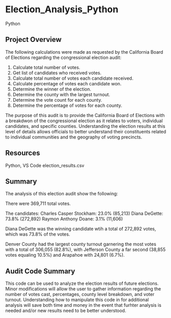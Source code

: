 # Election_Analysis_Python
Python
## Project Overview 
The following calculations were made as requested by the California Board of Elections regarding the congressional election audit:

1. Calculate total number of votes. 
2. Get list of candidates who received votes. 
3. Calculate total number of votes each candidate received. 
4. Calculate percentage of votes each candidate won. 
5. Determine the winner of the election. 
6. Determine the county with the largest turnout.
7. Determine the vote count for each county. 
8. Determine the percentage of votes for each county.

The purpose of this audit is to provide the California Board of Elections with a breakdwon of the congressional election as it relates to voters, individual candidates, and specific counties. Understanding the election results at this level of details allows officials to better understand their constituents related to individual communities and the geography of voting precincts. 

## Resources
Python, VS Code
election_results.csv

## Summary 
The analysis of this election audit show the following: 

There were 369,711 total votes. 

The candidates:
Charles Casper Stockham: 23.0% (85,213)
Diana DeGette: 73.8% (272,892)
Raymon Anthony Doane: 3.1% (11,606)

Diana DeGette was the winning candidate wtih a total of 272,892 votes, which was 73.8% of the votes. 

Denver County had the largest county turnout garnering the most votes with a total of 306,055 (82.8%), with Jefferson County a far second (38,855 votes equaling 10.5%) and Arapahoe with 24,801 (6.7%). 

## Audit Code Summary
This code can be used to analyze the election results of future elections. Minor modifications will allow the user to gather information regarding the number of votes cast, percentages, county level breakdown, and voter turnout. Understanding how to manipulate this code in for additional analysis will save both time and money in the event that furhter analysis is needed and/or new results need to be better understood. 



